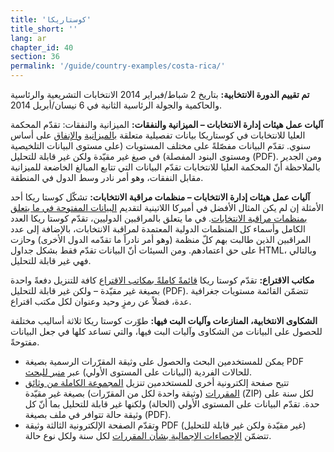 ```yaml
---
title: 'كوستاريكا'
title_short: ''
lang: ar
chapter_id: 40
section: 36
permalink: '/guide/country-examples/costa-rica/'
---
```


**تم تقييم الدورة الانتخابية:** بتاريخ 2 شباط/فبراير 2014 الانتخابات التشريعية والرئاسية والحاكمية والجولة الرئاسية الثانية في 6 نيسان/أبريل 2014.

**آليات عمل هيئات إدارة الانتخابات – الميزانية والنفقات:** الميزانية والنفقات: تقدّم المحكمة العليا للانتخابات في كوستاريكا بيانات تفصيلية متعلقة [بالميزانية](http://www.tse.go.cr/presupuesto.htm) [والإنفاق](http://www.tse.go.cr/info_financiera.htm) على أساس سنوي. تقدّم البيانات مفصّلةً على مختلف المستويات (على مستوى البيانات التلخيصية ومستوى البنود المفصلة) في صيغ غير مقيّدة ولكن غير قابلة للتحليل (PDF). ومن الجدير بالملاحظة أنّ المحكمة العليا للانتخابات تقدّم البيانات التي تتابع المبالغ الخاضعة للميزانية مقابل النفقات، وهو أمر نادر وسط الدول في المنطقة.

**آليات عمل هيئات إدارة الانتخابات – منظمات مراقبة الانتخابات:** تشكّل كوستا ريكا أحد الأمثلة إن لم يكن المثال الأفضل في أميركا اللاتينية لتقديم [البيانات المفتوحة في ما يتعلق بمنظمات مراقبة الانتخابات](http://www.tse.go.cr/observador_internacional.htm). في ما يتعلق بالمراقبين الدوليين، تقدّم كوستا ريكا العدد الكامل وأسماء كل المنظمات الدولية المعتمدة لمراقبة الانتخابات، بالإضافة إلى عدد المراقبين الذين طالبت بهم كلّ منظمة (وهو أمر نادراً ما تقدّمه الدول الأخرى) وحازت على حق اعتمادهم. ومن السيئات أنّ البيانات تقدّم فقط بشكل جداول HTML، وبالتالي فهي غير قابلة للتحليل.

**مكاتب الاقتراع:** تقدّم كوستا ريكا [قائمةً كاملةً بمكاتب الاقتراع](http://www.tse.go.cr/pdf/varios/centros_votacion.pdf) كافة للتنزيل دفعةً واحدة بصيغة غير مقيّدة – ولكن غير قابلة للتحليل (PDF). تتضمّن القائمة مستويات جغرافية عدة، فضلاً عن رمزٍ وحيد وعنوان لكل مكتب اقتراع.

**الشكاوى الانتخابية، المنازعات وآليات البت فيها:** طوّرت كوستا ريكا ثلاثة أساليب مختلفة للحصول على البيانات من الشكاوى وآليات البت فيها، والتي تساعد كلها في جعل البيانات مفتوحةً.

*   يمكن للمستخدمين البحث والحصول على وثيقة المقرّرات الرسمية بصيغة PDF للحالات الفردية (البيانات على المستوى الأولي) عبر [منبر للبحث](http://www.tse.go.cr/juris/inicio_juris.html).
*   تتيح صفحة إلكترونية أخرى للمستخدمين تنزيل [المجموعة الكاملة من وثائق المقررات](http://www.tse.go.cr/juris_anual.htm) (وثيقة واحدة لكل من المقرّرات) بصيغة غير مقيّدة (ZIP) لكل سنة على حدة. تقدّم البيانات على المستوى الأولي (الحالة) ولكنها غير قابلة للتحليل بما أنّ كل وثيقة حالة تتوافر في ملف بصيغة (PDF).
*   وتقدّم الصفحة الإلكترونية الثالثة وثيقة PDF (غير مقيّدة ولكن غير قابلة للتحليل) تتضمّن [الإحصاءات الإجمالية بشأن المقررات](http://www.tse.go.cr/pdf/varios/estadisticas_resoluciones.pdf) لكل سنة ولكل نوع حالة.
